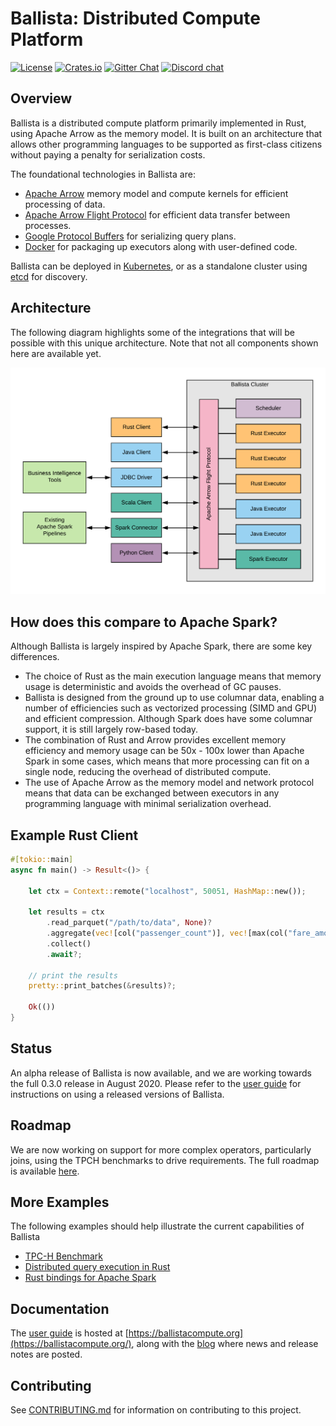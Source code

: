 # Ballista: Distributed Compute Platform

[![License][license-badge]][license-url]
[![Crates.io][crates-badge]][crates-url]
[![Gitter Chat][gitter-badge]][gitter-url]
[![Discord chat][discord-badge]][discord-url]

[license-badge]: https://img.shields.io/badge/License-Apache%202.0-blue.svg
[license-url]: https://opensource.org/licenses/Apache-2.0
[crates-badge]: https://img.shields.io/crates/v/ballista.svg
[crates-url]: https://crates.io/crates/ballista
[discord-badge]: https://img.shields.io/discord/735486030626422884.svg?logo=discord&style=flat-square
[discord-url]: https://discord.gg/95PMxSk
[gitter-badge]: https://badges.gitter.im/ballista-rs/community.svg
[gitter-url]: https://gitter.im/ballista-rs/community

## Overview

Ballista is a distributed compute platform primarily implemented in Rust, using Apache Arrow as the memory model. It is 
built on an architecture that allows other programming languages to be supported as first-class citizens without paying
a penalty for serialization costs.

The foundational technologies in Ballista are:

- [Apache Arrow](https://arrow.apache.org/) memory model and compute kernels for efficient processing of data.
- [Apache Arrow Flight Protocol](https://arrow.apache.org/blog/2019/10/13/introducing-arrow-flight/) for efficient data transfer between processes.
- [Google Protocol Buffers](https://developers.google.com/protocol-buffers) for serializing query plans.
- [Docker](https://www.docker.com/) for packaging up executors along with user-defined code.

Ballista can be deployed in [Kubernetes](https://kubernetes.io/), or as a standalone cluster using [etcd](https://etcd.io/) for discovery.

## Architecture

The following diagram highlights some of the integrations that will be possible with this unique architecture. Note 
that not all components shown here are available yet.

![Ballista Architecture Diagram](docs/ballista-architecture.png)

## How does this compare to Apache Spark?

Although Ballista is largely inspired by Apache Spark, there are some key differences.

- The choice of Rust as the main execution language means that memory usage is deterministic and avoids the overhead of 
GC pauses.
- Ballista is designed from the ground up to use columnar data, enabling a number of efficiencies such as vectorized 
processing (SIMD and GPU) and efficient compression. Although Spark does have some columnar support, it is still 
largely row-based today.
- The combination of Rust and Arrow provides excellent memory efficiency and memory usage can be 50x - 100x lower than 
Apache Spark in some cases, which means that more processing can fit on a single node, reducing the overhead of 
distributed compute.
- The use of Apache Arrow as the memory model and network protocol means that data can be exchanged between executors 
in any programming language with minimal serialization overhead.

## Example Rust Client

```rust
#[tokio::main]
async fn main() -> Result<()> {
    
    let ctx = Context::remote("localhost", 50051, HashMap::new());

    let results = ctx
        .read_parquet("/path/to/data", None)?
        .aggregate(vec![col("passenger_count")], vec![max(col("fare_amount"))])?
        .collect()
        .await?;

    // print the results
    pretty::print_batches(&results)?;

    Ok(())
}
```

## Status

An alpha release of Ballista is now available, and we are working towards the full 0.3.0 release in August 2020. Please 
refer to the [user guide](https://ballistacompute.org/docs/) for instructions on using a released versions of Ballista. 

## Roadmap

We are now working on support for more complex operators, particularly joins, using the TPCH
benchmarks to drive requirements. The full roadmap is available [here](https://github.com/ballista-compute/ballista/milestones?direction=asc&sort=title&state=open).

## More Examples

The following examples should help illustrate the current capabilities of Ballista

- [TPC-H Benchmark](https://github.com/ballista-compute/ballista/tree/main/rust/examples/tpch)
- [Distributed query execution in Rust](https://github.com/ballista-compute/ballista/tree/main/rust/examples/distributed-query)
- [Rust bindings for Apache Spark](https://github.com/ballista-compute/ballista/tree/main/rust/examples/apache-spark-rust-bindings)

## Documentation

The [user guide](https://ballistacompute.org/docs/) is hosted at [https://ballistacompute.org](https://ballistacompute.org/), 
along with the [blog](https://ballistacompute.org/) where news and release notes are posted.

## Contributing

See [CONTRIBUTING.md](CONTRIBUTING.md) for information on contributing to this project.
